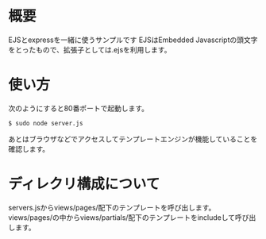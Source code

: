 # 概要
EJSとexpressを一緒に使うサンプルです
EJSはEmbedded Javascriptの頭文字をとったもので、拡張子としては.ejsを利用します。

# 使い方
次のようにすると80番ポートで起動します。
```
$ sudo node server.js
```

あとはブラウザなどでアクセスしてテンプレートエンジンが機能していることを確認します。

# ディレクリ構成について
servers.jsからviews/pages/配下のテンプレートを呼び出します。
views/pages/の中からviews/partials/配下のテンプレートをincludeして呼び出します。

